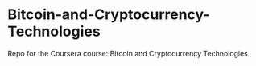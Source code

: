# Bitcoin-and-Cryptocurrency-Technologies
Repo for the Coursera course: Bitcoin and Cryptocurrency Technologies
